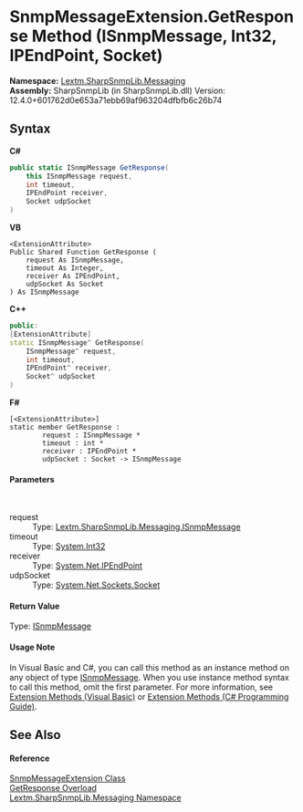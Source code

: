 # SnmpMessageExtension.GetResponse Method (ISnmpMessage, Int32, IPEndPoint, Socket)
 

**Namespace:**&nbsp;<a href="N_Lextm_SharpSnmpLib_Messaging">Lextm.SharpSnmpLib.Messaging</a><br />**Assembly:**&nbsp;SharpSnmpLib (in SharpSnmpLib.dll) Version: 12.4.0+601762d0e653a71ebb69af963204dfbfb6c26b74

## Syntax

**C#**<br />
``` C#
public static ISnmpMessage GetResponse(
	this ISnmpMessage request,
	int timeout,
	IPEndPoint receiver,
	Socket udpSocket
)
```

**VB**<br />
``` VB
<ExtensionAttribute>
Public Shared Function GetResponse ( 
	request As ISnmpMessage,
	timeout As Integer,
	receiver As IPEndPoint,
	udpSocket As Socket
) As ISnmpMessage
```

**C++**<br />
``` C++
public:
[ExtensionAttribute]
static ISnmpMessage^ GetResponse(
	ISnmpMessage^ request, 
	int timeout, 
	IPEndPoint^ receiver, 
	Socket^ udpSocket
)
```

**F#**<br />
``` F#
[<ExtensionAttribute>]
static member GetResponse : 
        request : ISnmpMessage * 
        timeout : int * 
        receiver : IPEndPoint * 
        udpSocket : Socket -> ISnmpMessage 

```


#### Parameters
&nbsp;<dl><dt>request</dt><dd>Type: <a href="T_Lextm_SharpSnmpLib_Messaging_ISnmpMessage">Lextm.SharpSnmpLib.Messaging.ISnmpMessage</a><br /></dd><dt>timeout</dt><dd>Type: <a href="https://docs.microsoft.com/dotnet/api/system.int32" target="_blank" rel="noopener noreferrer">System.Int32</a><br /></dd><dt>receiver</dt><dd>Type: <a href="https://docs.microsoft.com/dotnet/api/system.net.ipendpoint" target="_blank" rel="noopener noreferrer">System.Net.IPEndPoint</a><br /></dd><dt>udpSocket</dt><dd>Type: <a href="https://docs.microsoft.com/dotnet/api/system.net.sockets.socket" target="_blank" rel="noopener noreferrer">System.Net.Sockets.Socket</a><br /></dd></dl>

#### Return Value
Type: <a href="T_Lextm_SharpSnmpLib_Messaging_ISnmpMessage">ISnmpMessage</a>

#### Usage Note
In Visual Basic and C#, you can call this method as an instance method on any object of type <a href="T_Lextm_SharpSnmpLib_Messaging_ISnmpMessage">ISnmpMessage</a>. When you use instance method syntax to call this method, omit the first parameter. For more information, see <a href="https://docs.microsoft.com/dotnet/visual-basic/programming-guide/language-features/procedures/extension-methods" target="_blank" rel="noopener noreferrer">Extension Methods (Visual Basic)</a> or <a href="https://docs.microsoft.com/dotnet/csharp/programming-guide/classes-and-structs/extension-methods" target="_blank" rel="noopener noreferrer">Extension Methods (C# Programming Guide)</a>.

## See Also


#### Reference
<a href="T_Lextm_SharpSnmpLib_Messaging_SnmpMessageExtension">SnmpMessageExtension Class</a><br /><a href="Overload_Lextm_SharpSnmpLib_Messaging_SnmpMessageExtension_GetResponse">GetResponse Overload</a><br /><a href="N_Lextm_SharpSnmpLib_Messaging">Lextm.SharpSnmpLib.Messaging Namespace</a><br />